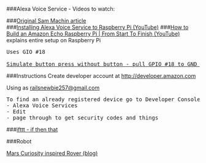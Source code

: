 ###Alexa Voice Service - Videos to watch:

###[Original Sam Machin article](http://sammachin.com/the-10-echo/)  
###[Installing Alexa Voice Service to Raspberry Pi (YouTube)](https://www.youtube.com/watch?v=frH9HaQTFL8)
###[How to Build an Amazon Echo Raspberry Pi | From Start To Finish (YouTube)](https://www.youtube.com/watch?v=d2KvT8tcmNU)
explains entire setup on Raspberry Pi  
<pre>
Uses GIO #18

<a href=https://www.youtube.com/watch?v=d2KvT8tcmNU&t=21m27s>Simulate button press without button - pull GPIO #18 to GND while asking question</a>
</pre>

###Instructions
Create developer account at http://developer.amazon.com   

Using as railsnewbie257@gmail.com
<pre>
To find an already registered device go to Developer Console:  
- Alexa Voice Services  
- Edit  
- page through to get security codes and things
</pre>

###[ifttt - if then that](https://ifttt.com)

###Robot

[Mars Curiosity inspired Rover (blog)](http://letsmakerobots.com/node/49149)
